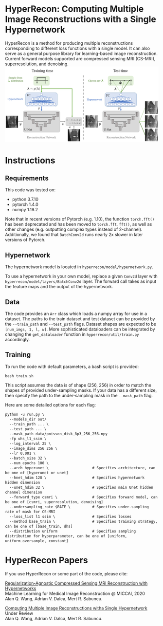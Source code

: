 # HyperRecon: Computing Multiple Image Reconstructions with a Single Hypernetwork
HyperRecon is a method for producing multiple reconstructions corresponding to different loss functions with a single model.
It can also serve as a general purpose library for learning-based image reconstruction.
Current forward models supported are compressed sensing MRI (CS-MRI), superresolution, and denoising.
![Network architecture](figs/hyperrecon_arch.png)


# Instructions
## Requirements
This code was tested on:

- python 3.7.10
- pytorch 1.4.0
- numpy 1.19.2

Note that in recent versions of Pytorch (e.g. 1.10), the function `torch.fft()` has been deprecated and has been moved to `torch.fft.fft()`, as well as other changes (e.g. outputting complex types instead of 2-channel).
Additionally, we found that `BatchConv2d` runs nearly 2x slower in later versions of Pytorch.

## Hypernetwork
The hypernetwork model is located in `hyperrecon/model/hypernetwork.py`.

To use a hypernetwork in your own model, replace a given `Conv2d` layer with `hyperrecon/model/layers/BatchConv2d` layer. The forward call takes as input the feature maps and the output of the hypernetwork.

## Data
The code provides an `Arr` class which loads a numpy array for use in a dataset. The paths to the train dataset and test dataset can be provided by the `--train_path` and `--test_path` flags. 
Dataset shapes are expected to be `[num_imgs, 1, l, w]`.
More sophisticated dataloaders can be integrated by changing the `get_dataloader` function in `hyperrecon/util/train.py` accordingly.

## Training 
To run the code with default parameters, a bash script is provided:

    bash train.sh

This script assumes the data is of shape (256, 256) in order to match the shapes of provided under-sampling masks. If your data has a different size, then specify the path to the under-sampling mask in the `--mask_path` flag.

Here are some detailed options for each flag:

    python -u run.py \
      --models_dir out/
      --train_path ... \
      --test_path ... \
      --mask_path data/poisson_disk_8p3_256_256.npy
      -fp uhs_l1_ssim \
      --log_interval 25 \
      --image_dims 256 256 \
      --lr 0.001 \
      --batch_size 32 \
      --num_epochs 100 \
      --arch hyperunet \                    # Specifies architecture, can be one of [hyperunet or unet]
      --hnet_hdim 128 \                     # Specifies hypernetwork hidden dimension
      --unet_hdim 32 \                      # Specifies main Unet hidden channel dimension
      --forward_type csmri \                # Specifies forward model, can be one of [csmri, superresolution, denoising]
      --undersampling_rate $RATE \          # Specifies under-sampling rate of mask for CS-MRI
      --loss_list l1 ssim \                 # Specifies losses
      --method base_train \                 # Specifies training strategy, can be one of [base_train, dhs]
      --distribution uniform                # Specifies sampling distribution for hyperparameter, can be one of [uniform, uniform_oversample, constant]

# HyperRecon Papers
If you use HyperRecon or some part of the code, please cite:

[Regularization-Agnostic Compressed Sensing MRI Reconstruction with Hypernetworks](https://arxiv.org/abs/2101.02194)   
Machine Learning for Medical Image Reconstruction @ MICCAI, 2020   
Alan Q. Wang, Adrian V. Dalca, Mert R. Sabuncu.   

[Computing Multiple Image Reconstructions witha Single Hypernetwork](https://arxiv.org/abs/2101.02194)   
Under Review   
Alan Q. Wang, Adrian V. Dalca, Mert R. Sabuncu.   